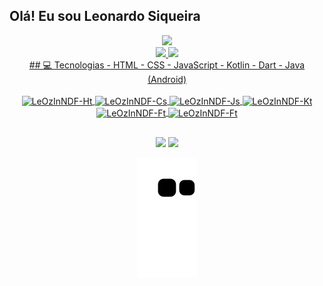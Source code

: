 ## Olá! Eu sou Leonardo Siqueira
<div align="center">
  <a href="https://user-images.githubusercontent.com/70382532/138322189-2db8df52-9dcb-40a0-88a8-c365466bd33d.gif"
     <img height="400em" src="https://user-images.githubusercontent.com/70382532/138322189-2db8df52-9dcb-40a0-88a8-c365466bd33d.gif"/>
    <img height="400em" src="https://user-images.githubusercontent.com/70382532/138322189-2db8df52-9dcb-40a0-88a8-c365466bd33d.gif"/>
 
<div align="center">
  <a href="https://github.com/LeOzInNDF">
  <img height="160em" src="https://github-readme-stats.vercel.app/api?username=LeOzInNDF&show_icons=true&theme=radical&include_all_commits=true&count_private=true"/>
  <img height="160em" src="https://github-readme-stats.vercel.app/api/top-langs/?username=LeOzInNDF&layout=compact&langs_count=7&theme=radical"/>

</div>
## 💻 Tecnologias
- HTML
- CSS
- JavaScript
- Kotlin
- Dart
- Java (Android) 
<div style="display: inline_block"><br>
  <img align="center" alt="LeOzInNDF-Ht" height="30" width="40" src="https://cdn.jsdelivr.net/gh/devicons/devicon/icons/html5/html5-original-wordmark.svg" />
  <img align="center" alt="LeOzInNDF-Cs" height="30" width="40" src="https://cdn.jsdelivr.net/gh/devicons/devicon/icons/css3/css3-original-wordmark.svg" />
  <img align="center" alt="LeOzInNDF-Js" height="30" width="40" src="https://cdn.jsdelivr.net/gh/devicons/devicon/icons/javascript/javascript-original.svg" />
  <img align="center" alt="LeOzInNDF-Kt" height="30" width="40" src="https://cdn.jsdelivr.net/gh/devicons/devicon/icons/kotlin/kotlin-original-wordmark.svg" />
  <img align="center" alt="LeOzInNDF-Ft" height="30" width="40" src="https://cdn.jsdelivr.net/gh/devicons/devicon/icons/flutter/flutter-original.svg" />
   <img align="center" alt="LeOzInNDF-Ft" height="30" width="40" src="https://cdn.jsdelivr.net/gh/devicons/devicon/icons/angular/angular-original.svg" />
 
  
</div>

##

<div> 
 <a href = "mailto:Leozinndf@gmail.com"><img src="https://img.shields.io/badge/-Gmail-%23333?style=for-the-badge&logo=gmail&logoColor=white" target="_blank"></a>
  <a href="https://www.linkedin.com/in/leonardo-siqueira-albano/" target="_blank"><img src="https://img.shields.io/badge/-LinkedIn-%230077B5?style=for-the-badge&logo=linkedin&logoColor=white" target="_blank"></a> 
 
 
 ![snake gif](https://github.com/LeOzInNDF/LeOzInNDF/blob/output/github-contribution-grid-snake.svg)
 
</div>
 

